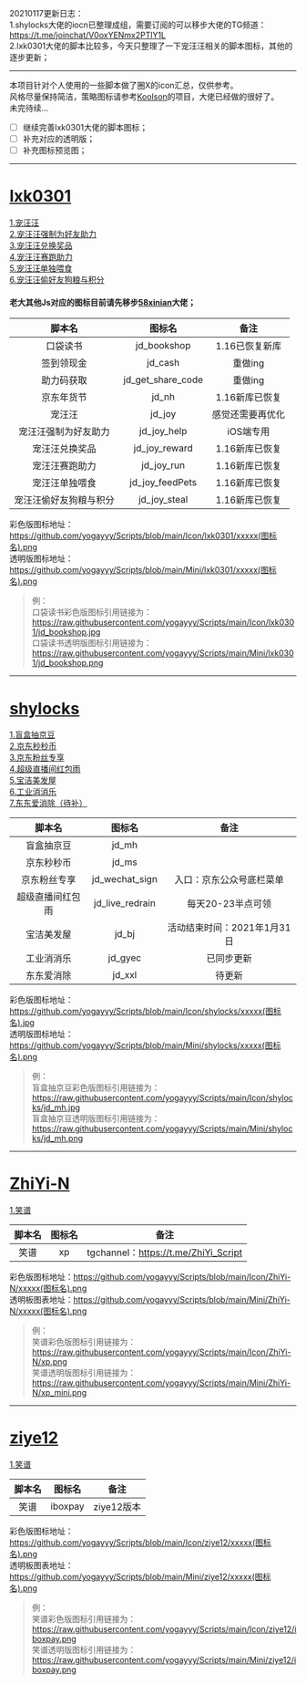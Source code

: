 20210117更新日志：  
1.shylocks大佬的iocn已整理成组，需要订阅的可以移步大佬的TG频道：https://t.me/joinchat/V0oxYENmx2PTlY1L  
2.lxk0301大佬的脚本比较多，今天只整理了一下宠汪汪相关的脚本图标，其他的逐步更新；

------------

本项目针对个人使用的一些脚本做了圈X的icon汇总，仅供参考。  
风格尽量保持简洁，策略图标请参考[Koolson](https://github.com/Koolson/Qure "Koolson")的项目，大佬已经做的很好了。  
未完待续...  

- [ ] 继续完善lxk0301大佬的脚本图标；
- [ ] 补充对应的透明版；  
- [ ] 补充图标预览图；  

------------

# [lxk0301](https://github.com/LXK9301/jd_scripts/tree/master "lxk0301")  
[1.宠汪汪](https://raw.githubusercontent.com/LXK9301/jd_scripts/master/jd_joy.js "1.宠汪汪")  
[2.宠汪汪强制为好友助力](https://raw.githubusercontent.com/LXK9301/jd_scripts/master/jd_joy_help.js "2.宠汪汪强制为好友助力")  
[3.宠汪汪兑换奖品](https://raw.githubusercontent.com/LXK9301/jd_scripts/master/jd_joy_reward.js "3.宠汪汪兑换奖品")  
[4.宠汪汪赛跑助力](https://raw.githubusercontent.com/LXK9301/jd_scripts/master/jd_joy_run.js "4.宠汪汪赛跑助力")  
[5.宠汪汪单独喂食](https://raw.githubusercontent.com/LXK9301/jd_scripts/master/jd_joy_feedPets.js "5.宠汪汪单独喂食")  
[6.宠汪汪偷好友狗粮与积分](https://raw.githubusercontent.com/LXK9301/jd_scripts/master/jd_joy_steal.js "4.宠汪汪偷好友狗粮与积分")  

#### 老大其他Js对应的图标目前请先移步[58xinian](https://github.com/58xinian/icon "58xinian")大佬；  

|脚本名|图标名|备注|
| :------------: | :------------: | :------------: |
|口袋读书|jd_bookshop|1.16已恢复新库|
|签到领现金|jd_cash|重做ing|
|助力码获取|jd_get_share_code|重做ing|
|京东年货节|jd_nh|1.16新库已恢复|
|宠汪汪|jd_joy|感觉还需要再优化|
|宠汪汪强制为好友助力|jd_joy_help|iOS端专用|
|宠汪汪兑换奖品|jd_joy_reward|1.16新库已恢复|
|宠汪汪赛跑助力|jd_joy_run|1.16新库已恢复|
|宠汪汪单独喂食|jd_joy_feedPets|1.16新库已恢复|
|宠汪汪偷好友狗粮与积分|jd_joy_steal|1.16新库已恢复|

彩色版图标地址：https://github.com/yogayyy/Scripts/blob/main/Icon/lxk0301/xxxxx(图标名).png  
透明版图标地址：https://github.com/yogayyy/Scripts/blob/main/Mini/lxk0301/xxxxx(图标名).png  
> 例：  
口袋读书彩色版图标引用链接为：https://raw.githubusercontent.com/yogayyy/Scripts/main/Icon/lxk0301/jd_bookshop.jpg  
口袋读书透明版图标引用链接为：https://raw.githubusercontent.com/yogayyy/Scripts/main/Mini/lxk0301/jd_bookshop.png  

------------

# [shylocks](https://github.com/shylocks "shylocks")
[1.盲盒抽京豆](https://github.com/shylocks/Loon/blob/main/jd_mh.js "1.盲盒抽京豆")  
[2.京东秒秒币](https://github.com/shylocks/Loon/blob/main/jd_ms.js "2.京东秒秒币")  
[3.京东粉丝专享](https://github.com/shylocks/Loon/blob/main/jd_wechat_sign.js "3.京东粉丝专享")  
[4.超级直播间红包雨](https://github.com/shylocks/Loon/blob/main/jd_live_redrain.js "4.超级直播间红包雨")  
[5.宝洁美发屋](https://github.com/shylocks/Loon/blob/main/jd_bj.js "5.宝洁美发屋")  
[6.工业消消乐](https://github.com/shylocks/Loon/blob/main/jd_gyec.js "4.工业消消乐")  
[7.东东爱消除（待补）](https://github.com/shylocks "4.东东爱消除（待补）")  

|脚本名|图标名|备注|
| :------------: | :------------: | :------------: |
|盲盒抽京豆|jd_mh||
|京东秒秒币|jd_ms||
|京东粉丝专享|jd_wechat_sign|入口：京东公众号底栏菜单|
|超级直播间红包雨|jd_live_redrain|每天20-23半点可领|
|宝洁美发屋|jd_bj|活动结束时间：2021年1月31日|
|工业消消乐|jd_gyec|已同步更新|
|东东爱消除|jd_xxl|待更新|

彩色版图标地址：https://github.com/yogayyy/Scripts/blob/main/Icon/shylocks/xxxxx(图标名).jpg  
透明版图标地址：https://github.com/yogayyy/Scripts/blob/main/Mini/shylocks/xxxxx(图标名).png  
> 例：  
盲盒抽京豆彩色版图标引用链接为：https://raw.githubusercontent.com/yogayyy/Scripts/main/Icon/shylocks/jd_mh.jpg  
盲盒抽京豆透明版图标引用链接为：https://raw.githubusercontent.com/yogayyy/Scripts/main/Mini/shylocks/jd_mh.png  

------------

# [ZhiYi-N](https://github.com/ZhiYi-N "ZhiYi-N")
[1.笑谱](https://github.com/ZhiYi-N/Private-Script/blob/master/Scripts/xp.js "1.笑谱")  

|脚本名|图标名|备注|
| :------------: | :------------: | :------------: |
|笑谱|xp|tgchannel：https://t.me/ZhiYi_Script|

彩色版图标地址：https://github.com/yogayyy/Scripts/blob/main/Icon/ZhiYi-N/xxxxx(图标名).png  
透明板图表地址：https://github.com/yogayyy/Scripts/blob/main/Mini/ZhiYi-N/xxxxx(图标名).png  
> 例：  
笑谱彩色版图标引用链接为：https://raw.githubusercontent.com/yogayyy/Scripts/main/Icon/ZhiYi-N/xp.png  
笑谱透明版图标引用链接为：https://raw.githubusercontent.com/yogayyy/Scripts/main/Mini/ZhiYi-N/xp_mini.png  

------------

# [ziye12](https://github.com/ziye12 "ziye12")  
[1.笑谱](https://raw.githubusercontent.com/ziye12/JavaScript/main/Task/iboxpay.js "1.笑谱")  

|脚本名|图标名|备注|
| :------------: | :------------: | :------------: |
|笑谱|iboxpay|ziye12版本|

彩色版图标地址：https://github.com/yogayyy/Scripts/blob/main/Icon/ziye12/xxxxx(图标名).png  
透明板图表地址：https://github.com/yogayyy/Scripts/blob/main/Mini/ziye12/xxxxx(图标名).png  
> 例：  
笑谱彩色版图标引用链接为：https://raw.githubusercontent.com/yogayyy/Scripts/main/Icon/ziye12/iboxpay.png  
笑谱透明版图标引用链接为：https://raw.githubusercontent.com/yogayyy/Scripts/main/Mini/ziye12/iboxpay.png  


